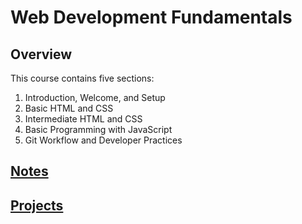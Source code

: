 # Web Development Fundamentals

## Overview

This course contains five sections:

1. Introduction, Welcome, and Setup
2. Basic HTML and CSS
3. Intermediate HTML and CSS
4. Basic Programming with JavaScript
5. Git Workflow and Developer Practices

## [Notes](./notes.md)

## [Projects](./projects/)
